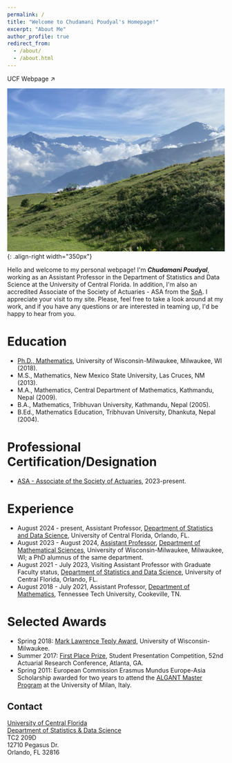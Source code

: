 ```yaml
---
permalink: /
title: "Welcome to Chudamani Poudyal's Homepage!" 
excerpt: "About Me"
author_profile: true
redirect_from: 
  - /about/
  - /about.html
---
```


<!-- <a href="https://uwm.edu/math/people/poudyal-chudamani/">UW-Milwaukee Webpage</a> -->
<a href="https://sciences.ucf.edu/statistics/person/chudamani-poudyal/" target="_blank" style="text-decoration: none;">UCF Webpage &#8599;</a>
<!-- <a href="https://uwm.edu/math/people/poudyal-chudamani/" target="_blank" style="text-decoration: none;">UW-Milwaukee Webpage &#8599;</a> -->

<!-- ![Editing a markdown file for a talk](/images/pyramid2.png){: .align-right width="350px"} -->
![Editing a markdown file for a talk](/images/PT2.jpg){: .align-right width="350px"}
<!--- ![Editing a markdown file for a talk](/images/PT2.jpg) --->
Hello and welcome to my personal webpage! I'm _**Chudamani Poudyal**_, working as an Assistant Professor in the Department of Statistics and Data Science at the University of Central Florida. In addition, I'm also an accredited Associate of the Society of Actuaries - ASA from the <a href="https://www.soa.org/">SoA</a>. I appreciate your visit to my site. Please, feel free to take a look around at my work, and if you have any questions or are interested in teaming up, I'd be happy to hear from you.

Education
===== 
- <a href="https://genealogy.math.ndsu.nodak.edu/id.php?id=238122">Ph.D., Mathematics</a>, University of Wisconsin-Milwaukee, Milwaukee, WI (2018).
- M.S., Mathematics, New Mexico State University, Las Cruces, NM (2013).
- M.A., Mathematics, Central Department of Mathematics, Kathmandu, Nepal (2009).
- B.A., Mathematics, Tribhuvan University, Kathmandu, Nepal (2005). 
- B.Ed., Mathematics Education, Tribhuvan University, Dhankuta, Nepal (2004).

Professional Certification/Designation
=====
-  <a href="https://www.soa.org/Education/Exam-Req/edu-asa-req.aspx">ASA - Associate of the Society of Actuaries</a>, 2023-present.
  
Experience
=====
- August 2024 - present, Assistant Professor, <a href="https://sciences.ucf.edu/statistics/">Department of Statistics and Data Science</a>, University of Central Florida, Orlando, FL. 
- August 2023 - August 2024, <a href="https://uwm.edu/math/people/poudyal-chudamani/">Assistant Professor</a>, <a href="https://uwm.edu/math/">Department of Mathematical Sciences</a>, University of Wisconsin-Milwaukee, Milwaukee, WI; a PhD alumnus of the same department.
- August 2021 - July 2023, Visiting Assistant Professor with Graduate Faculty status, <a href="https://sciences.ucf.edu/statistics/">Department of Statistics and Data Science</a>, University of Central Florida, Orlando, FL.
- August 2018 - July 2021, Assistant Professor, <a href="https://www.tntech.edu/cas/math/">Department of Mathematics</a>, Tennessee Tech University, Cookeville, TN.

Selected Awards
=====
- Spring 2018: <a href="https://uwm.edu/math/spring-2018-awards-ceremony-recap/">Mark Lawrence Teply Award</a>, University of Wisconsin-Milwaukee.
- Summer 2017: <a href="https://www.soa.org/globalassets/assets/files/static-pages/sections/education-research/arc-52nd-winner-announcement.pdf">First Place Prize</a>, Student Presentation Competition, 52nd Actuarial Research Conference, Atlanta, GA.
- Spring 2011: European Commission Erasmus Mundus Europe-Asia Scholarship awarded for two years to attend the <a href="https://algant.eu/">ALGANT Master Program</a> at the University of Milan, Italy. 

Contact
-------
[University of Central Florida](https://www.ucf.edu/) \
[Department of Statistics & Data Science](https://sciences.ucf.edu/statistics/) \
TC2 209D \
12710 Pegasus Dr. \
Orlando, FL 32816

